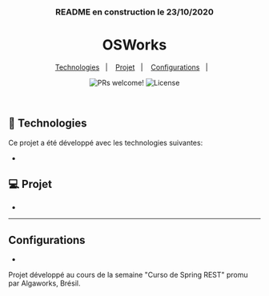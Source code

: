
<h3 align="center">README en construction le 23/10/2020</h3>
<h1 align="center">OSWorks</h1>

<p align="center">
  <a href="#-technologies">Technologies</a>&nbsp;&nbsp;&nbsp;|&nbsp;&nbsp;&nbsp;
  <a href="#-projet">Projet</a>&nbsp;&nbsp;&nbsp;|&nbsp;&nbsp;&nbsp;
  <a href="#-layout">Configurations</a>&nbsp;&nbsp;&nbsp;|&nbsp;&nbsp;&nbsp;
</p>

<p align="center">
 <img src="https://img.shields.io/static/v1?label=PRs&message=welcome&color=15C3D6&labelColor=000000" alt="PRs welcome!" />

  <img alt="License" src="https://img.shields.io/static/v1?label=license&message=MIT&color=15C3D6&labelColor=000000">
</p>

<br>

## 🚀 Technologies

Ce projet a été développé avec les technologies suivantes:

- []()


## 💻 Projet
-

---


## Configurations
-


Projet développé au cours de la semaine "Curso de Spring REST" promu par Algaworks, Brésil.

